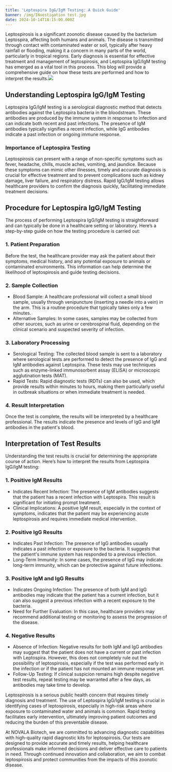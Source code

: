 ```yaml
---
title: 'Leptospira IgG/IgM Testing: A Quick Guide'
banner: /img/INvestigation test.jpg
date: 2024-10-14T18:15:00.000Z
---
```


Leptospirosis is a significant zoonotic disease caused by the bacterium Leptospira, affecting both humans and animals. The disease is transmitted through contact with contaminated water or soil, typically after heavy rainfall or flooding, making it a concern in many parts of the world, particularly in tropical regions. Early diagnosis is essential for effective treatment and management of leptospirosis, and Leptospira IgG/IgM testing has emerged as a vital tool in this process. This blog will provide a comprehensive guide on how these tests are performed and how to interpret the results.![](/img/6123485.jpg)

## Understanding Leptospira IgG/IgM Testing

Leptospira IgG/IgM testing is a serological diagnostic method that detects antibodies against the Leptospira bacteria in the bloodstream. These antibodies are produced by the immune system in response to infection and can indicate both recent and past infections. The presence of IgM antibodies typically signifies a recent infection, while IgG antibodies indicate a past infection or ongoing immune response.

### Importance of Leptospira Testing

Leptospirosis can present with a range of non-specific symptoms such as fever, headache, chills, muscle aches, vomiting, and jaundice. Because these symptoms can mimic other illnesses, timely and accurate diagnosis is crucial for effective treatment and to prevent complications such as kidney damage, liver failure, and respiratory distress. Rapid IgG/IgM testing allows healthcare providers to confirm the diagnosis quickly, facilitating immediate treatment decisions.

## Procedure for Leptospira IgG/IgM Testing

The process of performing Leptospira IgG/IgM testing is straightforward and can typically be done in a healthcare setting or laboratory. Here’s a step-by-step guide on how the testing procedure is carried out:

### 1. Patient Preparation

Before the test, the healthcare provider may ask the patient about their symptoms, medical history, and any potential exposure to animals or contaminated environments. This information can help determine the likelihood of leptospirosis and guide testing decisions.

### 2. Sample Collection

* Blood Sample: A healthcare professional will collect a small blood sample, usually through venipuncture (inserting a needle into a vein) in the arm. This is a routine procedure that typically takes only a few minutes.
* Alternative Samples: In some cases, samples may be collected from other sources, such as urine or cerebrospinal fluid, depending on the clinical scenario and suspected severity of infection.

### 3. Laboratory Processing

* Serological Testing: The collected blood sample is sent to a laboratory where serological tests are performed to detect the presence of IgG and IgM antibodies against Leptospira. These tests may use techniques such as enzyme-linked immunosorbent assay (ELISA) or microscopic agglutination tests (MAT).
* Rapid Tests: Rapid diagnostic tests (RDTs) can also be used, which provide results within minutes to hours, making them particularly useful in outbreak situations or when immediate treatment is needed.

### 4. Result Interpretation

Once the test is complete, the results will be interpreted by a healthcare professional. The results indicate the presence and levels of IgG and IgM antibodies in the patient's blood.

## Interpretation of Test Results

Understanding the test results is crucial for determining the appropriate course of action. Here’s how to interpret the results from Leptospira IgG/IgM testing:

### 1. Positive IgM Results

* Indicates Recent Infection: The presence of IgM antibodies suggests that the patient has a recent infection with Leptospira. This result is significant for initiating prompt treatment.
* Clinical Implications: A positive IgM result, especially in the context of symptoms, indicates that the patient may be experiencing acute leptospirosis and requires immediate medical intervention.

### 2. Positive IgG Results

* Indicates Past Infection: The presence of IgG antibodies usually indicates a past infection or exposure to the bacteria. It suggests that the patient's immune system has responded to a previous infection.
* Long-Term Immunity: In some cases, the presence of IgG may indicate long-term immunity, which can be protective against future infections.

### 3. Positive IgM and IgG Results

* Indicates Ongoing Infection: The presence of both IgM and IgG antibodies may indicate that the patient has a current infection, but it can also suggest a previous infection with a recent exposure to the bacteria.
* Need for Further Evaluation: In this case, healthcare providers may recommend additional testing or monitoring to assess the progression of the disease.

### 4. Negative Results

* Absence of Infection: Negative results for both IgM and IgG antibodies may suggest that the patient does not have a current or past infection with Leptospira. However, this does not completely rule out the possibility of leptospirosis, especially if the test was performed early in the infection or if the patient has not mounted an immune response yet.
* Follow-Up Testing: If clinical suspicion remains high despite negative test results, repeat testing may be warranted after a few days, as antibodies may take time to develop.

Leptospirosis is a serious public health concern that requires timely diagnosis and treatment. The use of Leptospira IgG/IgM testing is crucial in identifying cases of leptospirosis, especially in high-risk areas where exposure to contaminated water and animals is common. Rapid testing facilitates early intervention, ultimately improving patient outcomes and reducing the burden of this preventable disease.

At NOVALA Biotech, we are committed to advancing diagnostic capabilities with high-quality rapid diagnostic kits for leptospirosis. Our tests are designed to provide accurate and timely results, helping healthcare professionals make informed decisions and deliver effective care to patients in need. Through continued innovation and collaboration, we aim to combat leptospirosis and protect communities from the impacts of this zoonotic disease.


